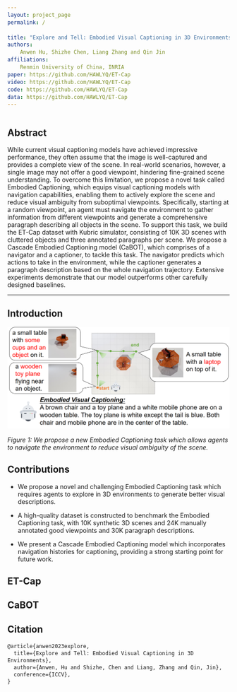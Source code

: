 ```yaml
---
layout: project_page
permalink: /

title: "Explore and Tell: Embodied Visual Captioning in 3D Environments"
authors:
    Anwen Hu, Shizhe Chen, Liang Zhang and Qin Jin
affiliations:
    Renmin University of China, INRIA
paper: https://github.com/HAWLYQ/ET-Cap
video: https://github.com/HAWLYQ/ET-Cap
code: https://github.com/HAWLYQ/ET-Cap
data: https://github.com/HAWLYQ/ET-Cap
---
```


<div class="columns is-centered has-text-centered">
    <div class="column is-four-fifths">
        <h2>Abstract</h2>
        <div class="content has-text-justified">
While current visual captioning models have achieved impressive performance, they often assume that the image is well-captured and provides a complete view of the scene. In real-world scenarios, however, a single image may not offer a good viewpoint, hindering fine-grained scene understanding. To overcome this limitation, we propose a novel task called Embodied Captioning, which equips visual captioning models with navigation capabilities, enabling them to actively explore the scene and reduce visual ambiguity from suboptimal viewpoints. Specifically, starting at a random viewpoint, an agent must navigate the environment to gather information from different viewpoints and generate a comprehensive paragraph describing all objects in the scene. To support this task, we build the ET-Cap dataset with Kubric simulator, consisting of 10K 3D scenes with cluttered objects and three annotated paragraphs per scene. 
We propose a Cascade Embodied Captioning model (CaBOT), which comprises of a navigator and a captioner, to tackle this task. The navigator predicts which actions to take in the environment, while the captioner generates a paragraph description based on the whole navigation trajectory. 
Extensive experiments demonstrate that our model outperforms other carefully designed baselines.
        </div>
    </div>
</div>

---

## Introduction

![Figure 1](/static/image/figure1.png)

*Figure 1: We
propose a new Embodied Captioning task which allows agents to
navigate the environment to reduce visual ambiguity of the scene.*

## Contributions
* We propose a novel and challenging Embodied Captioning task which requires agents to explore in 3D environments to generate better visual descriptions.

* A high-quality dataset is constructed to benchmark the Embodied Captioning task, with 10K synthetic 3D scenes and 24K manually annotated good viewpoints and 30K paragraph descriptions.

* We present a Cascade Embodied Captioning model which incorporates navigation histories for captioning, providing a strong starting point for future work.

## ET-Cap

## CaBOT

## Citation
```
@article{anwen2023explore,
  title={Explore and Tell: Embodied Visual Captioning in 3D Environments},
  author={Anwen, Hu and Shizhe, Chen and Liang, Zhang and Qin, Jin},
  conference={ICCV},
}
```

